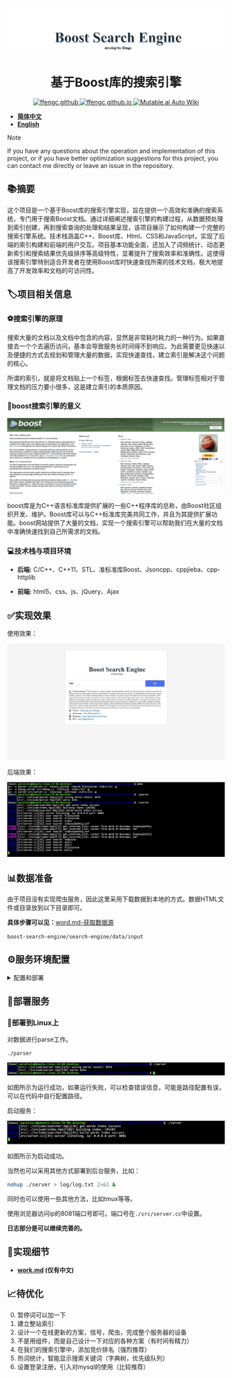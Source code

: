 ![](./assets/boost-search-engine.png)

<div align="center">

# 基于Boost库的搜索引擎

<a href="https://github.com/ffengc">
    <img src="https://img.shields.io/static/v1?label=Github&message=ffengc&color=blue" alt="ffengc.github">
</a>
<a href="https://ffengc.github.io">
    <img src="https://img.shields.io/static/v1?label=Page&message=ffengc.github.io&color=red" alt="ffengc.github.io">
</a>
<a href="https://ffengc.github.io/gh-blog/">
    <img src="https://img.shields.io/static/v1?label=Blog&message=Blog Page&color=brightgreen" alt="Mutable.ai Auto Wiki">
</a>

</div>

- **[简体中文](./README-cn.md)**
- **[English](./README.md)**

> [!NOTE]
> If you have any questions about the operation and implementation of this project, or if you have better optimization suggestions for this project, you can contact me directly or leave an issue in the repository.

## 📚摘要

这个项目是一个基于Boost库的搜索引擎实现，旨在提供一个高效和准确的搜索系统，专门用于搜索Boost文档。通过详细阐述搜索引擎的构建过程，从数据预处理到索引创建，再到搜索查询的处理和结果呈现，该项目展示了如何构建一个完整的搜索引擎系统。技术栈涵盖C++、Boost库、Html、CSS和JavaScript，实现了后端的索引构建和前端的用户交互。项目基本功能全面，还加入了词频统计、动态更新索引和搜索结果优先级排序等高级特性，显著提升了搜索效率和准确性。这使得该搜索引擎特别适合开发者在使用Boost库时快速查找所需的技术文档，极大地提高了开发效率和文档的可访问性。

## 🏷️项目相关信息

### ⚽️搜索引擎的原理

搜索大量的文档以及文档中包含的内容，显然是非常耗时耗力的一种行为。如果直接去一个个去遍历访问，基本会导致服务长时间得不到响应。为此需要更见快速以及便捷的方式去规划和管理大量的数据，实现快速查找，建立索引是解决这个问题的核心。

所谓的索引，就是将文档贴上一个标签，根据标签去快速查找。管理标签相对于管理文档的压力要小很多，这是建立索引的本质原因。


### 🚙boost搜索引擎的意义

![](./assets/1.png)

boost库是为C++语言标准库提供扩展的一些C++程序库的总称，由Boost社区组织开发、维护。Boost库可以与C++标准库完美共同工作，并且为其提供扩展功能。boost网站提供了大量的文档，实现一个搜索引擎可以帮助我们在大量的文档中准确快速找到自己所需求的文档。

### 💻技术栈与项目环境

- **后端:** C/C++、C++11、STL、准标准库Boost、Jsoncpp、cppjieba、cpp-httplib

- **前端:** html5、css、js、jQuery、Ajax

## ✅实现效果

使用效果：

![](./assets/effect.gif)

后端效果：

![](./assets/20.png)

## 📊数据准备

由于项目没有实现爬虫服务，因此这里采用下载数据到本地的方式。数据HTML文件或目录放到以下目录即可。

**具体步骤可以见：**[word.md-获取数据源](./work.md#获取数据源)

`boost-search-engine/search-engine/data/input`

## ⚙️服务环境配置

<details>
  <summary>配置和部署</summary>

### 环境配置

> [!NOTE]
> 我使用的环境是：`Linux ubuntu-linux-22-04-desktop 5.15.0-113-generic #123-Ubuntu SMP Mon Jun 10 08:16:46 UTC 2024 aarch64 aarch64 aarch64 GNU/Linux`


#### Windows

**安装CMake:**
   - 下载并安装CMake：[CMake官方下载页](https://cmake.org/download/)
   - 在安装时选择"Add CMake to the system PATH for all users"或者"Add CMake to the system PATH for current user"。

**安装Visual Studio:**
   - 安装Visual Studio 2019或更高版本，确保包括C++开发工具。
   - 下载地址：[Visual Studio官方下载页](https://visualstudio.microsoft.com/downloads/)

**安装Boost库:**
   - 下载Boost：[Boost官方下载页](https://www.boost.org/users/download/)
   - 解压到一个目录，例如`C:\Libraries\boost_1_75_0`
   - 打开命令提示符，运行以下命令：
     ```
     cd C:\Libraries\boost_1_75_0
     .\bootstrap.bat
     .\b2.exe
     ```
   - 设置环境变量，将`BOOST_ROOT`设置为Boost的安装目录。

**安装jsoncpp:**
   - 最简单的方式是通过vcpkg安装：
     ```
     vcpkg install jsoncpp
     ```
   - 设置环境变量，指向vcpkg安装目录。

**配置CMake项目:**
   - 打开CMake GUI。
   - 设置源代码目录和构建目录。
   - 点击"Configure"，选择合适的Visual Studio版本。
   - 如果CMake无法找到库，手动设置路径（例如`BOOST_ROOT`）。
   - 点击"Generate"生成Visual Studio解决方案文件。

#### macOS

**安装Homebrew:**
   - 在终端执行：
     ```
     /bin/bash -c "$(curl -fsSL https://raw.githubusercontent.com/Homebrew/install/master/install.sh)"
     ```

**安装CMake和依赖库:**
   - 通过Homebrew安装CMake和其他库：
     ```
     brew install cmake boost jsoncpp
     ```

**配置CMake项目:**
   - 打开终端，转到项目目录。
   - 创建并进入构建目录：
     ```
     mkdir build && cd build
     ```
   - 运行CMake配置和构建命令：
     ```
     cmake ..
     make
     ```

#### Linux (Ubuntu, CentOS)

**安装CMake和必要的工具:**
   - Ubuntu:
     ```
     sudo apt-get update
     sudo apt-get install cmake g++ libboost-all-dev libjsoncpp-dev
     ```
   - CentOS:
     ```
     sudo yum install cmake gcc-c++ boost-devel jsoncpp-devel
     ```

**配置CMake项目:**
   - 创建一个构建目录，并进入：
     ```
     mkdir build && cd build
     ```
   - 运行CMake和make命令：
     ```
     cmake ..
     make
     ```

**也可以使用Makefile直接编译:**

```
make
```

#### 注意事项

- 确保在所有平台上路径设置正确，特别是在Windows上，可能需要手动设置一些库的路径。
- 对于不同的Linux发行版，安装命令和可用的包可能略有不同，请根据具体情况调整。
- 使用Visual Studio在Windows上构建时，确保选择正确的架构（x86或x64）以匹配库的版本。

### 安装jieba

**官方链接：**

> https://github.com/yanyiwu/cppjieba

将`cppjieba`目录链接到项目`boost-search-engine/search-engine/include`目录中。

![](./assets/16.png)

进入`cppjieba`目录

将`dict`字典库组件和`limonp`组件链接到`cppjieba`中。

![](./assets/17.png)

</details>

## 🐳部署服务

### 🐧部署到Linux上

对数据进行parse工作。

```bash
./parser
```

![](./assets/18.png)

如图所示为运行成功，如果运行失败，可以检查错误信息，可能是路径配置有误，可以在代码中自行配置路径。

启动服务：

![](./assets/19.png)

如图所示为启动成功。

当然也可以采用其他方式部署到后台服务，比如：

```sh
nohup ./server > log/log.txt 2>&1 &
```

同时也可以使用一些其他方法，比如tmux等等。

使用浏览器访问ip的8081端口号即可。端口号在`./src/server.cc`中设置。

**日志部分是可以继续完善的。**

## 💼实现细节

- **[work.md](./work.md) (仅有中文)**

## 📈待优化

0. 暂停词可以加一下
1. 建立整站索引
2. 设计一个在线更新的方案，信号，爬虫，完成整个服务器的设备
3. 不是用组件，而是自己设计一下对应的各种方案（有时间有精力）
4. 在我们的搜索引擎中，添加竞价排名（强烈推荐）
5. 热词统计，智能显示搜索关键词（字典树，优先级队列）
6. 设置登录注册，引入对mysql的使用（比较推荐）